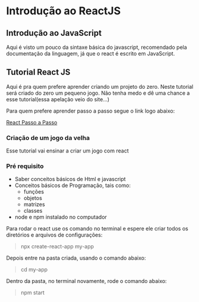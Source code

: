 # Introdução ao ReactJS

## Introdução ao JavaScript

Aqui é visto um pouco da sintaxe básica do javascript, recomendado pela documentação da linguagem, já que o react é escrito em JavaScript.

## Tutorial React JS

Aqui é pra quem prefere aprender criando um projeto do zero. Neste tutorial será criado do zero um pequeno jogo. Não tenha medo e dê uma chance a esse tutorial(essa apelação veio do site...)

Para quem prefere aprender passo a passo segue o link logo abaixo:

[React Passo a Passo](https://pt-br.reactjs.org/docs/hello-world.html)

### Criação de um jogo da velha

Esse tutorial vai ensinar a criar um jogo com react

### Pré requisito

- Saber conceitos básicos de Html e javascript
- Conceitos básicos de Programação, tais como:
  - funções
  - objetos
  - matrizes
  - classes
- node e npm instalado no computador

Para rodar o react use os comando no terminal e espere ele criar todos os diretórios e arquivos de configurações:

> npx create-react-app my-app

Depois entre na pasta criada, usando o comando abaixo:

> cd my-app

Dentro da pasta, no terminal novamente, rode o comando abaixo:

> npm start
